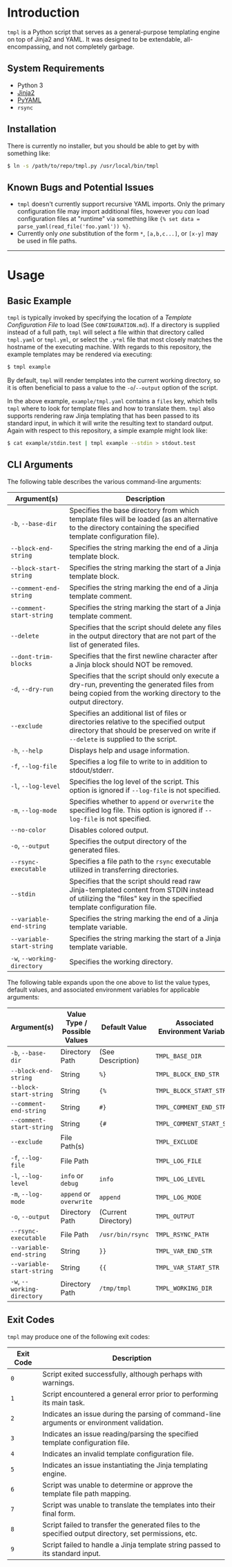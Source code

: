 # Introduction

`tmpl` is a Python script that serves as a general-purpose templating engine on top of Jinja2 and YAML. It was designed to be extendable, all-encompassing, and not completely garbage.


## System Requirements

* Python 3
* [Jinja2](http://jinja.pocoo.org/)
* [PyYAML](https://pyyaml.org/)
* `rsync`


## Installation

There is currently no installer, but you should be able to get by with something like:

```bash
$ ln -s /path/to/repo/tmpl.py /usr/local/bin/tmpl
```


## Known Bugs and Potential Issues

* `tmpl` doesn't currently support recursive YAML imports. Only the primary configuration file may import additional files, however you _can_ load configuration files at "runtime" via something like `{% set data = parse_yaml(read_file('foo.yaml')) %}`.
* Currently only _one_ substitution of the form `*`, `[a,b,c...]`, or `[x-y]` may be used in file paths.


----
# Usage


## Basic Example

`tmpl` is typically invoked by specifying the location of a _Template Configuration File_ to load (See `CONFIGURATION.md`). If a directory is supplied instead of a full path, `tmpl` will select a file within that directory called `tmpl.yaml` or `tmpl.yml`, or select the `.y*ml` file that most closely matches the hostname of the executing machine. With regards to this repository, the example templates may be rendered via executing:

```bash
$ tmpl example
```

By default, `tmpl` will render templates into the current working directory, so it is often beneficial to pass a value to the `-o`/`--output` option of the script.

In the above example, `example/tmpl.yaml` contains a `files` key, which tells `tmpl` where to look for template files and how to translate them. `tmpl` also supports rendering raw Jinja templating that has been passed to its standard input, in which it will write the resulting text to standard output. Again with respect to this repository, a simple example might look like:

```bash
$ cat example/stdin.test | tmpl example --stdin > stdout.test
```


## CLI Arguments

The following table describes the various command-line arguments:

| Argument(s)                 | Description                                                                                                                                                                |
|-----------------------------|----------------------------------------------------------------------------------------------------------------------------------------------------------------------------|
| `-b`, `--base-dir`          | Specifies the base directory from which template files will be loaded (as an alternative to the directory containing the specified template configuration file).           |
| `--block-end-string`        | Specifies the string marking the end of a Jinja template block.                                                                                                            |
| `--block-start-string`      | Specifies the string marking the start of a Jinja template block.                                                                                                          |
| `--comment-end-string`      | Specifies the string marking the end of a Jinja template comment.                                                                                                          |
| `--comment-start-string`    | Specifies the string marking the start of a Jinja template comment.                                                                                                        |
| `--delete`                  | Specifies that the script should delete any files in the output directory that are not part of the list of generated files.                                                |
| `--dont-trim-blocks`        | Specifies that the first newline character after a Jinja block should NOT be removed.                                                                                      |
| `-d`, `--dry-run`           | Specifies that the script should only execute a dry-run, preventing the generated files from being copied from the working directory to the output directory.              |
| `--exclude`                 | Specifies an additional list of files or directories relative to the specified output directory that should be preserved on write if `--delete` is supplied to the script. |
| `-h`, `--help`              | Displays help and usage information.                                                                                                                                       |
| `-f`, `--log-file`          | Specifies a log file to write to in addition to stdout/stderr.                                                                                                             |
| `-l`, `--log-level`         | Specifies the log level of the script. This option is ignored if `--log-file` is not specified.                                                                            |
| `-m`, `--log-mode`          | Specifies whether to `append` or `overwrite` the specified log file. This option is ignored if `--log-file` is not specified.                                              |
| `--no-color`                | Disables colored output.                                                                                                                                                   |
| `-o`, `--output`            | Specifies the output directory of the generated files.                                                                                                                     |
| `--rsync-executable`        | Specifies a file path to the `rsync` executable utilized in transferring directories.                                                                                      |
| `--stdin`                   | Specifies that the script should read raw Jinja-templated content from STDIN instead of utilizing the "files" key in the specified template configuration file.            |
| `--variable-end-string`     | Specifies the string marking the end of a Jinja template variable.                                                                                                         |
| `--variable-start-string`   | Specifies the string marking the start of a Jinja template variable.                                                                                                       |
| `-w`, `--working-directory` | Specifies the working directory.                                                                                                                                           |

The following table expands upon the one above to list the value types, default values, and associated environment variables for applicable arguments:

| Argument(s)                 | Value Type / Possible Values | Default Value       | Associated Environment Variable |
|-----------------------------|------------------------------|---------------------|---------------------------------|
| `-b`, `--base-dir`          | Directory Path               | (See Description)   | `TMPL_BASE_DIR`                 |
| `--block-end-string`        | String                       | `%}`                | `TMPL_BLOCK_END_STR`            |
| `--block-start-string`      | String                       | `{%`                | `TMPL_BLOCK_START_STR`          |
| `--comment-end-string`      | String                       | `#}`                | `TMPL_COMMENT_END_STR`          |
| `--comment-start-string`    | String                       | `{#`                | `TMPL_COMMENT_START_STR`        |
| `--exclude`                 | File Path(s)                 |                     | `TMPL_EXCLUDE`                  |
| `-f`, `--log-file`          | File Path                    |                     | `TMPL_LOG_FILE`                 |
| `-l`, `--log-level`         | `info` or `debug`            | `info`              | `TMPL_LOG_LEVEL`                |
| `-m`, `--log-mode`          | `append` or `overwrite`      | `append`            | `TMPL_LOG_MODE`                 |
| `-o`, `--output`            | Directory Path               | (Current Directory) | `TMPL_OUTPUT`                   |
| `--rsync-executable`        | File Path                    | `/usr/bin/rsync`    | `TMPL_RSYNC_PATH`               |
| `--variable-end-string`     | String                       | `}}`                | `TMPL_VAR_END_STR`              |
| `--variable-start-string`   | String                       | `{{`                | `TMPL_VAR_START_STR`            |
| `-w`, `--working-directory` | Directory Path               | `/tmp/tmpl`         | `TMPL_WORKING_DIR`              |


## Exit Codes

`tmpl` may produce one of the following exit codes:

| Exit Code | Description                                                                                            |
|-----------|--------------------------------------------------------------------------------------------------------|
| `0`       | Script exited successfully, although perhaps with warnings.                                            |
| `1`       | Script encountered a general error prior to performing its main task.                                  |
| `2`       | Indicates an issue during the parsing of command-line arguments or environment validation.             |
| `3`       | Indicates an issue reading/parsing the specified template configuration file.                          |
| `4`       | Indicates an invalid template configuration file.                                                      |
| `5`       | Indicates an issue instantiating the Jinja templating engine.                                          |
| `6`       | Script was unable to determine or approve the template file path mapping.                              |
| `7`       | Script was unable to translate the templates into their final form.                                    |
| `8`       | Script failed to transfer the generated files to the specified output directory, set permissions, etc. |
| `9`       | Script failed to handle a Jinja template string passed to its standard input.                          |
